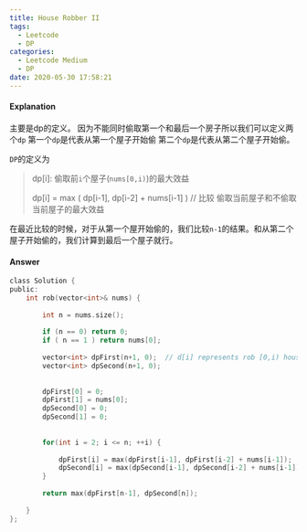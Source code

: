 ```yaml
---
title: House Robber II
tags:
  - Leetcode
  - DP
categories:
  - Leetcode Medium
  - DP
date: 2020-05-30 17:58:21
---
```


#### Explanation
主要是dp的定义。
因为不能同时偷取第一个和最后一个房子所以我们可以定义两个`dp`
第一个`dp`是代表从第一个屋子开始偷
第二个`dp`是代表从第二个屋子开始偷。

`DP`的定义为

> dp[i]: 偷取前`i`个屋子(`nums[0,i)`)的最大效益
>
> dp[i] = max ( dp[i-1], dp[i-2] + nums[i-1] ) // 比较 偷取当前屋子和不偷取当前屋子的最大效益

在最近比较的时候，对于从第一个屋开始偷的，我们比较`n-1`的结果。和从第二个屋子开始偷的，我们计算到最后一个屋子就行。


#### Answer
```c
class Solution {
public:
    int rob(vector<int>& nums) {
        
        int n = nums.size();
        
        if (n == 0) return 0;
        if ( n == 1 ) return nums[0]; 
        
        vector<int> dpFirst(n+1, 0);  // d[i] represents rob [0,i) houses
        vector<int> dpSecond(n+1, 0);
        
        
        dpFirst[0] = 0;
        dpFirst[1] = nums[0];
        dpSecond[0] = 0;
        dpSecond[1] = 0;
        
        
        for(int i = 2; i <= n; ++i) {
            
            dpFirst[i] = max(dpFirst[i-1], dpFirst[i-2] + nums[i-1]);
            dpSecond[i] = max(dpSecond[i-1], dpSecond[i-2] + nums[i-1]);
        }
        
        return max(dpFirst[n-1], dpSecond[n]);
        
    }
};
```

